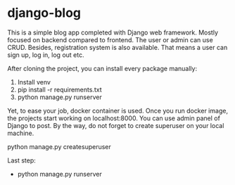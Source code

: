 # django-blog

This is a simple blog app completed with Django web framework. Mostly focused on backend compared to frontend. The user or admin can use CRUD. Besides, registration system is also available. That means a user can sign up, log in, log out etc.


After cloning the project, you can install every package manually:
  1) Install venv
  2) pip install -r requirements.txt
  3) python manage.py runserver

Yet, to ease your job, docker container is used. Once you run docker image, the projects start working on localhost:8000.
You can use admin panel of Django to post. By the way, do not forget to create superuser on your local machine.

python manage.py createsuperuser

Last step:
  - python manage.py runserver
  
 
 


